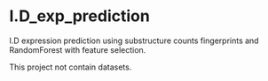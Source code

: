 # I.D_exp_prediction

I.D expression prediction using substructure counts fingerprints and RandomForest with feature selection.

This project not contain datasets.
